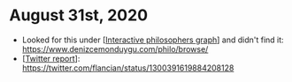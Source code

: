 # August 31st, 2020
- Looked for this under [[Interactive philosophers graph]] and didn't find it: https://www.denizcemonduygu.com/philo/browse/
- [[Twitter report]]: https://twitter.com/flancian/status/1300391619884208128

[//begin]: # "Autogenerated link references for markdown compatibility"
[Interactive philosophers graph]: ../interactive-philosophers-graph.md "Interactive Philosophers Graph"
[Twitter report]: ../twitter-report.md "Twitter Report"
[//end]: # "Autogenerated link references"